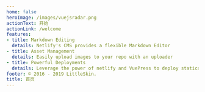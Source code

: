 ```yaml
---
home: false 
heroImage: /images/vuejsradar.png
actionText: 开始
actionLink: /welcome
features:
- title: Markdown Editing 
  details: Netlify's CMS provides a flexible Markdown Editor 
- title: Asset Management 
  details: Easily upload images to your repo with an uploader 
- title: Powerful Deployments
  details: Leverage the power of netlify and VuePress to deploy statically 
footer: © 2016 - 2019 LittleSkin.
title: 首页
---
```

